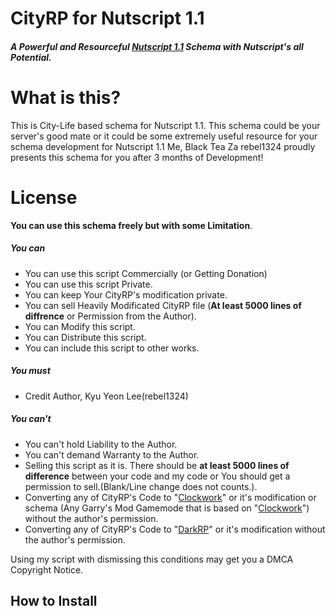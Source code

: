 # CityRP for Nutscript 1.1
##### A Powerful and Resourceful [Nutscript 1.1](https://github.com/rebel1324/NutScript) Schema with Nutscript's all Potential.
# What is this?
This is City-Life based schema for Nutscript 1.1. This schema could be your server's good mate or it could be some extremely useful resource for your schema development for Nutscript 1.1
Me, Black Tea Za rebel1324 proudly presents this schema for you after 3 months of Development!
# License
**You can use this schema freely but with some Limitation**.
##### You can
- You can use this script Commercially (or Getting Donation)
- You can use this script Private.
- You can keep Your CityRP's modification private.
- You can sell Heavily Modificated CityRP file (**At least 5000 lines of diffrence** or Permission from the Author).
- You can Modify this script.
- You can Distribute this script.
- You can include this script to other works.
##### You must
- Credit Author, Kyu Yeon Lee(rebel1324)
##### You can't
 - You can't hold Liability to the Author.
- You can't demand Warranty to the Author. 
- Selling this script as it is. There should be **at least 5000 lines of difference** between your code and my code or You should get a permission to sell.(Blank/Line change does not counts.).
- Converting any of CityRP's Code to "[Clockwork](https://github.com/CloudSixteen/Clockwork)" or it's modification or schema (Any Garry's Mod Gamemode that is based on "[Clockwork](https://github.com/CloudSixteen/Clockwork)") without the author's permission.
 - Converting any of CityRP's Code to "[DarkRP](https://github.com/FPtje/DarkRP)" or it's modification without the author's permission.

Using my script with dismissing this conditions may get you a DMCA Copyright Notice.

## How to Install

